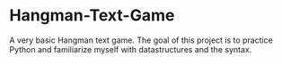 # Hangman-Text-Game
A very basic Hangman text game. The goal of this project is to practice Python and familiarize myself with datastructures and the syntax. 
